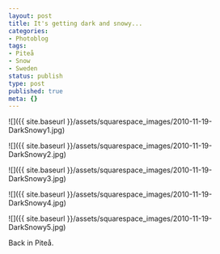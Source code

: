 ```yaml
---
layout: post
title: It's getting dark and snowy...
categories:
- Photoblog
tags:
- Piteå
- Snow
- Sweden
status: publish
type: post
published: true
meta: {}
---
```


![]({{ site.baseurl }}/assets/squarespace_images/2010-11-19-DarkSnowy1.jpg)
   
![]({{ site.baseurl }}/assets/squarespace_images/2010-11-19-DarkSnowy2.jpg)
   
![]({{ site.baseurl }}/assets/squarespace_images/2010-11-19-DarkSnowy3.jpg)
   
![]({{ site.baseurl }}/assets/squarespace_images/2010-11-19-DarkSnowy4.jpg)
   
![]({{ site.baseurl }}/assets/squarespace_images/2010-11-19-DarkSnowy5.jpg)

Back in Piteå.
